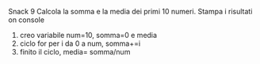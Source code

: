 Snack 9
Calcola la somma e la media dei primi 10 numeri.
Stampa i risultati on console

1. creo variabile num=10, somma=0 e media
2. ciclo for per i da 0 a num, somma+=i
3. finito il ciclo, media= somma/num
